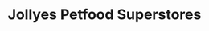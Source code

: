 ---
title: "Jollyes Petfood Superstores"
address: "1, Faulkner Road, Bangor, Co. Down, BT20 3JS"
tel: "028 9127 3590"
county: "Down"
category: "Zoos And Aquariums"
type: "Content"
lat: "054.6492860000"
lng: "-005.6868700000"
---